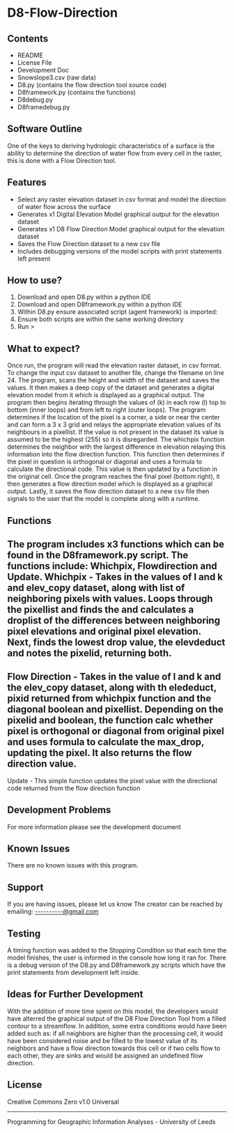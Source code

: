 # D8-Flow-Direction

Contents
-------------------
- README
- License File
- Development Doc
- Snowslope3.csv (raw data)
- D8.py (contains the flow direction tool source code)
- D8framework.py (contains the functions)
- D8debug.py
- D8framedebug.py

Software Outline
--------------------
One of the keys to deriving hydrologic characteristics of a surface is the ability to determine the direction of water flow from every cell in the raster, this is done with a Flow Direction tool.

Features
--------------------
- Select any raster elevation dataset in csv format and model the direction of water flow across the surface
- Generates x1 Digital Elevation Model graphical output for the elevation dataset 
- Generates x1 D8 Flow Direction Model graphical output for the elevation dataset
- Saves the Flow Direction dataset to a new csv file
- Includes debugging versions of the model scripts with print statements left present

How to use?
-------------------
1) Download and open D8.py within a python IDE
2) Download and open D8framework.py within a python IDE
3) Within D8.py ensure associated script (agent framework) is imported:
4) Ensure both scripts are within the same working directory
5) Run >

What to expect?
---------------------
Once run, the program will read the elevation raster dataset, in csv format. To change the input csv dataset to another file, change the filename on line 24. The program, scans the height and width of the dataset and saves the values. It then makes a deep copy of the dataset and generates a digital elevation model from it which is displayed as a graphical output. The program then begins iterating through the values of (k) in each row (l) top to bottom (inner loops) and from left to right (outer loops). The program determines if the location of the pixel is a corner, a side or near the center and can form a 3 x 3 grid and relays the appropriate elevation values of its neighbours in a pixellist. If the value is not present in the dataset its value is assumed to be the highest (255) so it is disregarded. The whichpix function determines the neighbor with the largest difference in elevation relaying this information into the flow direction function. This function then determines if the pixel in question is orthogonal or diagonal and uses a formula to calculate the directional code. This value is then updated by a function in the original cell. Once the program reaches the final pixel (bottom right), it then generates a flow direction model which is displayed as a graphical output. Lastly, it saves the flow direction dataset to a new csv file then signals to the user that the model is complete along with a runtime.

Functions
--------------------
The program includes x3 functions which can be found in the D8framework.py script. The functions include: Whichpix, Flowdirection and Update.
Whichpix -        Takes in the values of l and k and elev_copy dataset, along with list of neighboring pixels with values. Loops through the pixellist and finds the and                         calculates a droplist of the differences between neighboring pixel elevations and original pixel elevation. Next, finds the lowest drop value, the 
                  elevdeduct and notes the pixelid, returning both.
----------------------------------------------------------------------------------------------------------------------------------------------------------------------------
Flow Direction -  Takes in the value of l and k and the elev_copy dataset, along with th elededuct, pixid returned from whichpix function and the diagonal boolean and                           pixellist. Depending on the pixelid and boolean, the function calc whether pixel is orthogonal or diagonal from original pixel and uses formula to calculate                   the max_drop, updating the pixel. It also returns the flow direction value.
----------------------------------------------------------------------------------------------------------------------------------------------------------------------------
Update -          This simple function updates the pixel value with the directional code returned from the flow direction function

Development Problems
---------------------
For more information please see the development document

Known Issues
---------------------
There are no known issues with this program.

Support
---------------------
If you are having issues, please let us know
The creator can be reached by emailing: ----------@gmail.com

Testing
---------------------
A timing function was added to the Stopping Condition so that each time the model finishes, the user is informed in the console how long it ran for. There is a debug version of the D8.py and D8framework.py scripts which have the print statements from development left inside.

Ideas for Further Development
-----------------------------
With the addition of more time spent on this model, the developers would have alterred the graphical output of the D8 Flow Direction Tool from a filled contour to a streamflow. In addition, some extra conditions would have been added such as: if all neighbors are higher than the processing cell, it would have been considered noise and be filled to the lowest value of its neighbors and have a flow direction towards this cell or if two cells flow to each other, they are sinks and would be assigned an undefined flow direction.

License
---------------------
Creative Commons Zero v1.0 Universal

---------------------------------------------------------------------
Programming for Geographic Information Analyses - University of Leeds
